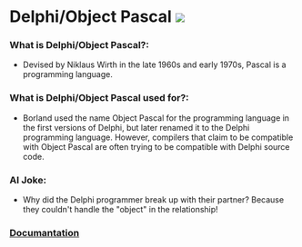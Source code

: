 # Delphi/Object Pascal ![](https://www.tiobe.com/wp-content/themes/tiobe/tiobe-index/images/Delphi_Object_Pascal.png)
### What is Delphi/Object Pascal?:
- Devised by Niklaus Wirth in the late 1960s and early 1970s, Pascal is a programming language.

### What is Delphi/Object Pascal used for?:
- Borland used the name Object Pascal for the programming language in the first versions of Delphi, but later renamed it to the Delphi programming language. However, compilers that claim to be compatible with Object Pascal are often trying to be compatible with Delphi source code.

### AI Joke:
- Why did the Delphi programmer break up with their partner?  Because they couldn't handle the "object" in the relationship!

### [Documantation](https://docwiki.embarcadero.com/RADStudio/Sydney/en/Delphi’s_Object_Pascal_Style_Guide)